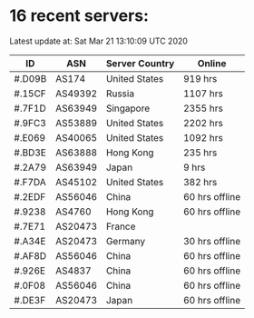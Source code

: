 # 16 recent servers:

Latest update at: Sat Mar 21 13:10:09 UTC 2020

| ID | ASN | Server Country | Online |
| -- | --- | -------------- | ------ |
| #.D09B | AS174 | United States | 919 hrs |
| #.15CF | AS49392 | Russia | 1107 hrs |
| #.7F1D | AS63949 | Singapore | 2355 hrs |
| #.9FC3 | AS53889 | United States | 2202 hrs |
| #.E069 | AS40065 | United States | 1092 hrs |
| #.BD3E | AS63888 | Hong Kong | 235 hrs |
| #.2A79 | AS63949 | Japan | 9 hrs |
| #.F7DA | AS45102 | United States | 382 hrs |
| #.2EDF | AS56046 | China | 60 hrs offline |
| #.9238 | AS4760 | Hong Kong | 60 hrs offline |
| #.7E71 | AS20473 | France | |
| #.A34E | AS20473 | Germany | 30 hrs offline |
| #.AF8D | AS56046 | China | 60 hrs offline |
| #.926E | AS4837 | China | 60 hrs offline |
| #.0F08 | AS56046 | China | 60 hrs offline |
| #.DE3F | AS20473 | Japan | 60 hrs offline |


